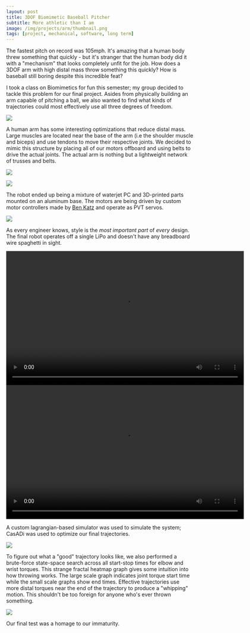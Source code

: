 ```yaml
---
layout: post
title: 3DOF Biomimetic Baseball Pitcher
subtitle: More athletic than I am
image: /img/projects/arm/thumbnail.png
tags: [project, mechanical, software, long term]
---
```

The fastest pitch on record was 105mph. It's amazing that a human body threw something that quickly - but it's stranger that the human body did it with a "mechanism" that looks completely unfit for the job. How does a 3DOF arm with high distal mass throw something this quickly? How is baseball still boring despite this incredible feat?

I took a class on Biomimetics for fun this semester; my group decided to tackle this problem for our final project. Asides from physically building an arm capable of pitching a ball, we also wanted to find what kinds of trajectories could most effectively use all three degrees of freedom.

![](/img/projects/arm/1.png)

A human arm has some interesting optimizations that reduce distal mass. Large muscles are located near the base of the arm (i.e the shoulder muscle and biceps) and use tendons to move their respective joints. We decided to mimic this structure by placing all of our motors offboard and using belts to drive the actual joints. The actual arm is nothing but a lightweight network of trusses and belts.

![](/img/projects/arm/2.jpg)

![](/img/projects/arm/3.jpg)

The robot ended up being a mixture of waterjet PC and 3D-printed parts mounted on an aluminum base. The motors are being driven by custom motor controllers made by [Ben Katz](http://build-its-inprogress.blogspot.com/) and operate as PVT servos.

![](/img/projects/arm/4.png)

As every engineer knows, style is the _most important part_ of _every_ design. The final robot operates off a single LiPo and doesn't have any breadboard wire spaghetti in sight.

<video width="640" height="360" controls>
  <source src="/img/projects/arm/5.mp4" type="video/mp4">
Your browser does not support the video tag.
</video>

<video width="640" height="360" controls>
  <source src="/img/projects/arm/6.mp4" type="video/mp4">
Your browser does not support the video tag.
</video>

A custom lagrangian-based simulator was used to simulate the system; CasADi was used to optimize our final trajectories.

![](/img/projects/arm/7.png)

To figure out what a "good" trajectory looks like, we also performed a brute-force state-space search across all start-stop times for elbow and wrist torques. This strange fractal heatmap graph gives some intuition into how throwing works. The large scale graph indicates joint torque start time while the small scale graphs show end times. Effective trajectories use more distal torques near the end of the trajectory to produce a "whipping" motion. This shouldn't be too foreign for anyone who's ever thrown something.

![](/img/projects/arm/8.jpg)

Our final test was a homage to our immaturity. 
